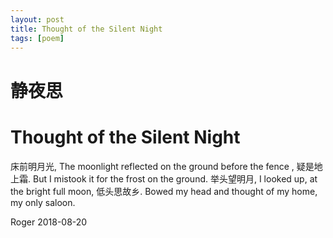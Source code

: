 ```yaml
---
layout: post
title: Thought of the Silent Night
tags: [poem]
---
```


# 静夜思
# Thought of the Silent Night


床前明月光,    The moonlight reflected on the ground before the fence ,
疑是地上霜.    But I mistook it for the frost on the ground. 
举头望明月,    I looked up, at the bright full moon,
低头思故乡.    Bowed my head and thought of my home, my only saloon.


Roger
2018-08-20
